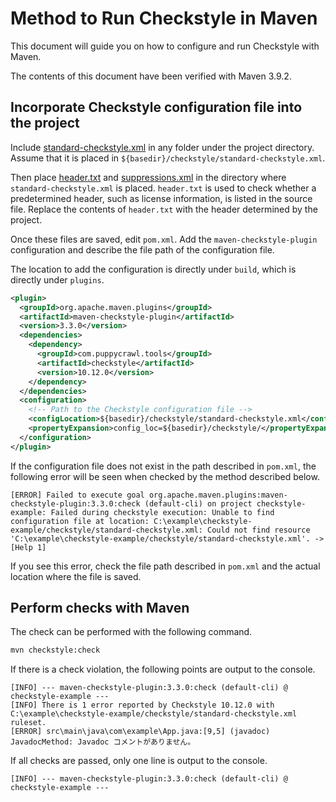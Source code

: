 # Method to Run Checkstyle in Maven

This document will guide you on how to configure and run Checkstyle with Maven.

The contents of this document have been verified with Maven 3.9.2.

## Incorporate Checkstyle configuration file into the project

Include [standard-checkstyle.xml](../checkstyle-example/checkstyle/standard-checkstyle.xml) in any folder under the project directory. 
Assume that it is placed in `${basedir}/checkstyle/standard-checkstyle.xml`.

Then place [header.txt](../checkstyle-example/checkstyle/header.txt) and [suppressions.xml](../checkstyle-example/checkstyle/suppressions.xml) in the directory where `standard-checkstyle.xml` is placed.
`header.txt` is used to check whether a predetermined header, such as license information, is listed in the source file. 
Replace the contents of `header.txt` with the header determined by the project.

Once these files are saved, edit `pom.xml`.
Add the `maven-checkstyle-plugin` configuration and describe the file path of the configuration file.

The location to add the configuration is directly under `build`, which is directly under `plugins`.

```xml
<plugin>
  <groupId>org.apache.maven.plugins</groupId>
  <artifactId>maven-checkstyle-plugin</artifactId>
  <version>3.3.0</version>
  <dependencies>
    <dependency>
      <groupId>com.puppycrawl.tools</groupId>
      <artifactId>checkstyle</artifactId>
      <version>10.12.0</version>
    </dependency>
  </dependencies>
  <configuration>
    <!-- Path to the Checkstyle configuration file -->
    <configLocation>${basedir}/checkstyle/standard-checkstyle.xml</configLocation>
    <propertyExpansion>config_loc=${basedir}/checkstyle/</propertyExpansion>
  </configuration>
</plugin>
```

If the configuration file does not exist in the path described in `pom.xml`, the following error will be seen when checked by the method described below.

```
[ERROR] Failed to execute goal org.apache.maven.plugins:maven-checkstyle-plugin:3.3.0:check (default-cli) on project checkstyle-example: Failed during checkstyle execution: Unable to find configuration file at location: C:\example\checkstyle-example/checkstyle/standard-checkstyle.xml: Could not find resource 'C:\example\checkstyle-example/checkstyle/standard-checkstyle.xml'. -> [Help 1]
```

If you see this error, check the file path described in `pom.xml` and the actual location where the file is saved.

## Perform checks with Maven

The check can be performed with the following command.

```sh
mvn checkstyle:check
```

If there is a check violation, the following points are output to the console.

```
[INFO] --- maven-checkstyle-plugin:3.3.0:check (default-cli) @ checkstyle-example ---
[INFO] There is 1 error reported by Checkstyle 10.12.0 with C:\example\checkstyle-example/checkstyle/standard-checkstyle.xml ruleset.
[ERROR] src\main\java\com\example\App.java:[9,5] (javadoc) JavadocMethod: Javadoc コメントがありません。
```

If all checks are passed, only one line is output to the console.

```
[INFO] --- maven-checkstyle-plugin:3.3.0:check (default-cli) @ checkstyle-example ---
```

